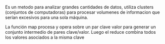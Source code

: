  Es un metodo para analizar grandes cantidades de datos, utiliza clusters (conjuntos de computadoras) para procesar volumenes de informacion que serían excesivos para una sola máquina.

La función map procesa y opera sobre un par clave valor para generar un conjunto intermedio de pares clave/valor.
Luego el reduce combina todos los valores asociados a la misma clave